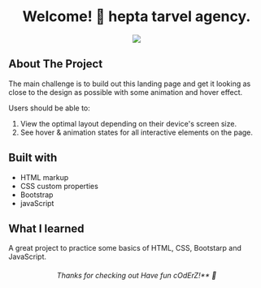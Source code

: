 <h1 align="center"> 
 Welcome! 👋 hepta tarvel agency.
</h1>

<p align="center">
 <img src="./design/desktop-preview.jpg"/>
</p>

## About The Project
The main challenge is to build out this landing page and get it looking as close to the design as possible with some animation and hover effect.

Users should be able to:

1. View the optimal layout depending on their device's screen size.
2. See hover & animation states for all interactive elements on the page.

## Built with
 * HTML markup
 * CSS custom properties
 * Bootstrap
 * javaScript

 
## What I learned
A great project to practice some basics of HTML, CSS, Bootstarp and JavaScript.

<h6 align="center">
 Thanks for checking out Have fun cOdErZ!** 🚀
</h6>

